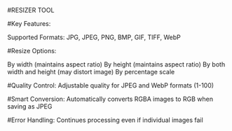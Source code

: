 #RESIZER TOOL

#Key Features:

Supported Formats: JPG, JPEG, PNG, BMP, GIF, TIFF, WebP

#Resize Options:

By width (maintains aspect ratio)
By height (maintains aspect ratio)
By both width and height (may distort image)
By percentage scale

#Quality Control: Adjustable quality for JPEG and WebP formats (1-100)

#Smart Conversion: Automatically converts RGBA images to RGB when saving as JPEG

#Error Handling: Continues processing even if individual images fail
